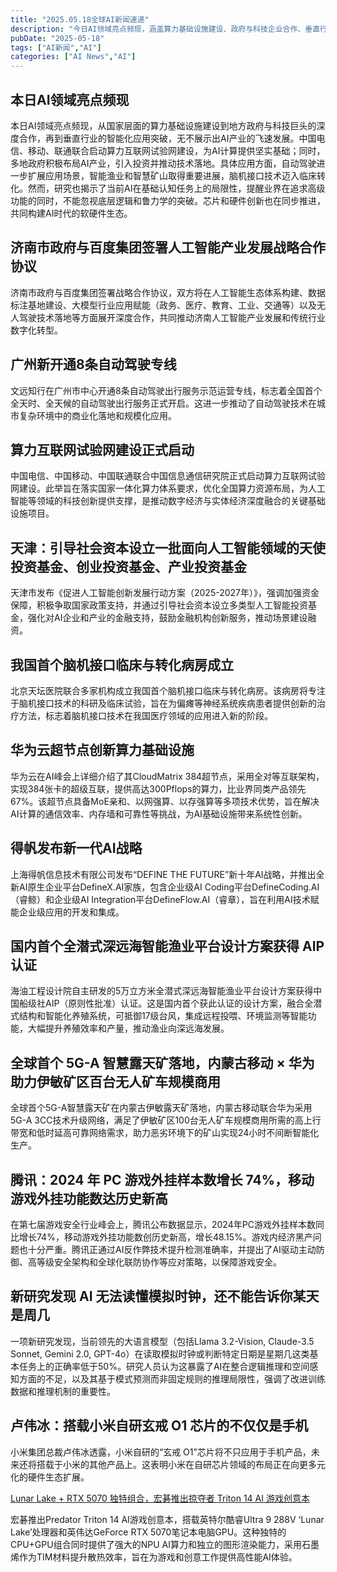 ```yaml
---
title: "2025.05.18全球AI新闻速递"
description: "今日AI领域亮点频现，涵盖算力基础设施建设、政府与科技企业合作、垂直行业应用突破等方面。中国电信、移动、联通联合启动算力互联网试验网建设；济南市政府与百度集团签署AI产业发展战略合作协议；广州新开通8条自动驾驶专线；天津引导社会资本设立AI投资基金；我国首个脑机接口临床与转化病房成立；华为云发布超节点创新算力基础设施；得帆发布新一代AI战略；国内首个全潜式深远海智能渔业平台设计方案获认证；全球首个5G-A智慧露天矿落地；腾讯公布2024年游戏外挂数据；新研究发现AI在基本任务上的局限性；小米自研芯片将搭载更多产品；宏碁推出AI游戏创意本。"
pubDate: "2025-05-18"
tags: ["AI新闻","AI"]
categories: ["AI News","AI"]
---
```


## 本日AI领域亮点频现

本日AI领域亮点频现，从国家层面的算力基础设施建设到地方政府与科技巨头的深度合作，再到垂直行业的智能化应用突破，无不展示出AI产业的飞速发展。中国电信、移动、联通联合启动算力互联网试验网建设，为AI计算提供坚实基础；同时，多地政府积极布局AI产业，引入投资并推动技术落地。具体应用方面，自动驾驶进一步扩展应用场景，智能渔业和智慧矿山取得重要进展，脑机接口技术迈入临床转化。然而，研究也揭示了当前AI在基础认知任务上的局限性，提醒业界在追求高级功能的同时，不能忽视底层逻辑和鲁力学的突破。芯片和硬件创新也在同步推进，共同构建AI时代的软硬件生态。

## 济南市政府与百度集团签署人工智能产业发展战略合作协议

济南市政府与百度集团签署战略合作协议，双方将在人工智能生态体系构建、数据标注基地建设、大模型行业应用赋能（政务、医疗、教育、工业、交通等）以及无人驾驶技术落地等方面展开深度合作，共同推动济南人工智能产业发展和传统行业数字化转型。

## 广州新开通8条自动驾驶专线

文远知行在广州市中心开通8条自动驾驶出行服务示范运营专线，标志着全国首个全天时、全天候的自动驾驶出行服务正式开启。这进一步推动了自动驾驶技术在城市复杂环境中的商业化落地和规模化应用。

## 算力互联网试验网建设正式启动

中国电信、中国移动、中国联通联合中国信息通信研究院正式启动算力互联网试验网建设。此举旨在落实国家一体化算力体系要求，优化全国算力资源布局，为人工智能等领域的科技创新提供支撑，是推动数字经济与实体经济深度融合的关键基础设施项目。

## 天津：引导社会资本设立一批面向人工智能领域的天使投资基金、创业投资基金、产业投资基金

天津市发布《促进人工智能创新发展行动方案（2025-2027年）》，强调加强资金保障，积极争取国家政策支持，并通过引导社会资本设立多类型人工智能投资基金，强化对AI企业和产业的金融支持，鼓励金融机构创新服务，推动场景建设融资。

## 我国首个脑机接口临床与转化病房成立

北京天坛医院联合多家机构成立我国首个脑机接口临床与转化病房。该病房将专注于脑机接口技术的科研及临床试验，旨在为偏瘫等神经系统疾病患者提供创新的治疗方法，标志着脑机接口技术在我国医疗领域的应用进入新的阶段。

## 华为云超节点创新算力基础设施

华为云在AI峰会上详细介绍了其CloudMatrix 384超节点，采用全对等互联架构，实现384张卡的超级互联，提供高达300Pflops的算力，比业界同类产品领先67%。该超节点具备MoE亲和、以网强算、以存强算等多项技术优势，旨在解决AI计算的通信效率、内存墙和可靠性等挑战，为AI基础设施带来系统性创新。

## 得帆发布新一代AI战略

上海得帆信息技术有限公司发布“DEFINE THE FUTURE”新十年AI战略，并推出全新AI原生企业平台DefineX.AI家族，包含企业级AI Coding平台DefineCoding.AI（睿鲸）和企业级AI Integration平台DefineFlow.AI（睿章），旨在利用AI技术赋能企业级应用的开发和集成。

## 国内首个全潜式深远海智能渔业平台设计方案获得 AIP 认证

海油工程设计院自主研发的5万立方米全潜式深远海智能渔业平台设计方案获得中国船级社AIP（原则性批准）认证。这是国内首个获此认证的设计方案，融合全潜式结构和智能化养殖系统，可抵御17级台风，集成远程投喂、环境监测等智能功能，大幅提升养殖效率和产量，推动渔业向深远海发展。

## 全球首个 5G-A 智慧露天矿落地，内蒙古移动 × 华为助力伊敏矿区百台无人矿车规模商用

全球首个5G-A智慧露天矿在内蒙古伊敏露天矿落地，内蒙古移动联合华为采用5G-A 3CC技术升级网络，满足了伊敏矿区100台无人矿车规模商用所需的高上行带宽和低时延高可靠网络需求，助力恶劣环境下的矿山实现24小时不间断智能化生产。

## 腾讯：2024 年 PC 游戏外挂样本数增长 74%，移动游戏外挂功能数达历史新高

在第七届游戏安全行业峰会上，腾讯公布数据显示，2024年PC游戏外挂样本数同比增长74%，移动游戏外挂功能数创历史新高，增长48.15%。游戏内经济黑产问题也十分严重。腾讯正通过AI反作弊技术提升检测准确率，并提出了AI驱动主动防御、高等级安全架构和全球化联防协作等应对策略，以保障游戏安全。

## 新研究发现 AI 无法读懂模拟时钟，还不能告诉你某天是周几

一项新研究发现，当前领先的大语言模型（包括Llama 3.2-Vision, Claude-3.5 Sonnet, Gemini 2.0, GPT-4o）在读取模拟时钟或判断特定日期是星期几这类基本任务上的正确率低于50%。研究人员认为这暴露了AI在整合逻辑推理和空间感知方面的不足，以及其基于模式预测而非固定规则的推理局限性，强调了改进训练数据和推理机制的重要性。

## 卢伟冰：搭载小米自研玄戒 O1 芯片的不仅仅是手机

小米集团总裁卢伟冰透露，小米自研的“玄戒 O1”芯片将不只应用于手机产品，未来还将搭载于小米的其他产品上。这表明小米在自研芯片领域的布局正在向更多元化的硬件生态扩展。

[Lunar Lake + RTX 5070 独特组合，宏碁推出掠夺者 Triton 14 AI 游戏创意本](https://www.ithome.com/0/853/816.htm)

宏碁推出Predator Triton 14 AI游戏创意本，搭载英特尔酷睿Ultra 9 288V ‘Lunar Lake’处理器和英伟达GeForce RTX 5070笔记本电脑GPU。这种独特的CPU+GPU组合同时提供了强大的NPU AI算力和独立的图形渲染能力，采用石墨烯作为TIM材料提升散热效率，旨在为游戏和创意工作提供高性能AI体验。